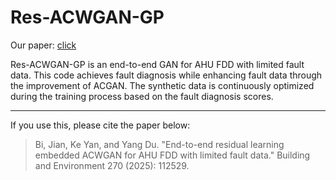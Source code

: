# Res-ACWGAN-GP
Our paper: [click](https://www.sciencedirect.com/science/article/pii/S0360132325000113)  
  
Res-ACWGAN-GP is an end-to-end GAN for AHU FDD with limited fault data.
This code achieves fault diagnosis while enhancing fault data through the improvement of ACGAN. The synthetic data is continuously optimized during the training process based on the fault diagnosis scores.  

---
If you use this, please cite the paper below:
> Bi, Jian, Ke Yan, and Yang Du. "End-to-end residual learning embedded ACWGAN for AHU FDD with limited fault data." Building and Environment 270 (2025): 112529.
